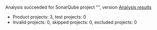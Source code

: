 Analysis succeeded for SonarQube project "", version  [Analysis results](http://localhost:9000/dashboard/index/Vk)
- Product projects: 3, test projects: 0
- Invalid projects: 0, skipped projects: 0, excluded projects: 0

